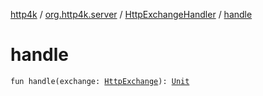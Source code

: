 [http4k](../../index.md) / [org.http4k.server](../index.md) / [HttpExchangeHandler](index.md) / [handle](./handle.md)

# handle

`fun handle(exchange: `[`HttpExchange`](https://docs.oracle.com/javase/9/docs/api/com/sun/net/httpserver/HttpExchange.html)`): `[`Unit`](https://kotlinlang.org/api/latest/jvm/stdlib/kotlin/-unit/index.html)